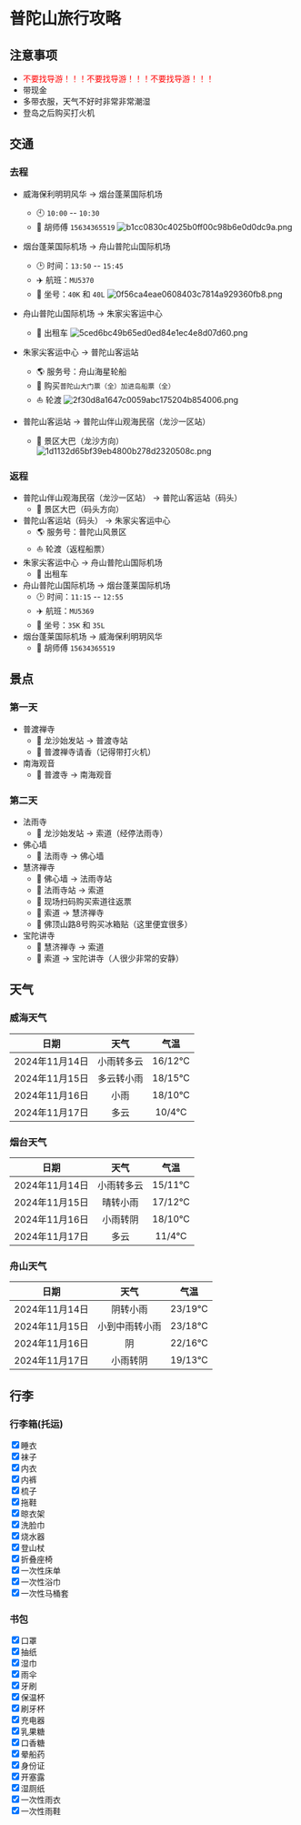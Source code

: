 # 普陀山旅行攻略
## 注意事项
- <font color=red>不要找导游！！！不要找导游！！！不要找导游！！！</font>
- 带现金
- 多带衣服，天气不好时非常非常潮湿
- 登岛之后购买打火机

## 交通
### 去程
- 威海保利明玥风华 → 烟台蓬莱国际机场
    - 🕙 `10:00` -- `10:30`
    - 🚕 胡师傅 `15634365519`
      ![b1cc0830c4025b0ff00c98b6e0d0dc9a.png](b1cc0830c4025b0ff00c98b6e0d0dc9a.png)
    
- 烟台蓬莱国际机场 → 舟山普陀山国际机场
    - 🕑 时间：`13:50` -- `15:45`
    - ✈️ 航班：`MU5370`
    - 💺 坐号：`40K` 和 `40L`
      ![0f56ca4eae0608403c7814a929360fb8.png](0f56ca4eae0608403c7814a929360fb8.png)

- 舟山普陀山国际机场 → 朱家尖客运中心
    - 🚕 出租车
      ![5ced6bc49b65ed0ed84e1ec4e8d07d60.png](5ced6bc49b65ed0ed84e1ec4e8d07d60.png)
    
- 朱家尖客运中心 → 普陀山客运站
    - :earth_americas: 服务号：舟山海星轮船
    - :round_pushpin: 购买`普陀山大门票（全）加进岛船票（全）`
    - ⛵ 轮渡
      ![2f30d8a1647c0059abc175204b854006.png](2f30d8a1647c0059abc175204b854006.png)
    
- 普陀山客运站 → 普陀山伴山观海民宿（龙沙一区站）
    - :bus: 景区大巴（龙沙方向）
      ![1d1132d65bf39eb4800b278d2320508c.png](1d1132d65bf39eb4800b278d2320508c.png)
      
### 返程
- 普陀山伴山观海民宿（龙沙一区站） → 普陀山客运站（码头）
    - :bus: 景区大巴（码头方向）
- 普陀山客运站（码头） → 朱家尖客运中心
    - :earth_americas: 服务号：普陀山风景区
    - ⛵ 轮渡（返程船票）
- 朱家尖客运中心 → 舟山普陀山国际机场
    - 🚕 出租车
- 舟山普陀山国际机场 → 烟台蓬莱国际机场
    - 🕑 时间：`11:15` -- `12:55`
    - ✈️ 航班：`MU5369`
    - 💺 坐号：`35K` 和 `35L`
- 烟台蓬莱国际机场 → 威海保利明玥风华
    - 🚕 胡师傅 `15634365519`

## 景点
### 第一天

- 普渡禅寺
  - :bus: 龙沙始发站 → 普渡寺站
  - :triangular_flag_on_post: 普渡禅寺请香（记得带打火机）
- 南海观音
  - :walking: 普渡寺 → 南海观音

### 第二天

- 法雨寺
  - :bus: 龙沙始发站 → 索道（经停法雨寺）
- 佛心墙
  - :walking: 法雨寺 → 佛心墙
- 慧济禅寺
  - :walking: 佛心墙  → 法雨寺站
  - :bus: 法雨寺站 → 索道
  - :triangular_flag_on_post: 现场扫码购买索道往返票
  - :aerial_tramway: 索道 → 慧济禅寺
  - :triangular_flag_on_post: 佛顶山路8号购买冰箱贴（这里便宜很多）
- 宝陀讲寺
  - :aerial_tramway: 慧济禅寺 → 索道
  - :walking: 索道  → 宝陀讲寺（人很少非常的安静）


## 天气

### 威海天气

|      日期      |    天气    |  气温  |
| :------------: | :--------: | :----: |
| 2024年11月14日 | 小雨转多云 | 16/12℃ |
| 2024年11月15日 | 多云转小雨 | 18/15℃ |
| 2024年11月16日 |    小雨    | 18/10℃ |
| 2024年11月17日 |    多云    | 10/4℃  |

### 烟台天气

|      日期      |    天气    |  气温  |
| :------------: | :--------: | :----: |
| 2024年11月14日 | 小雨转多云 | 15/11℃ |
| 2024年11月15日 |  晴转小雨  | 17/12℃ |
| 2024年11月16日 |  小雨转阴  | 18/10℃ |
| 2024年11月17日 |    多云    | 11/4℃  |

### 舟山天气

|      日期      |      天气      |  气温  |
| :------------: | :------------: | :----: |
| 2024年11月14日 |    阴转小雨    | 23/19℃ |
| 2024年11月15日 | 小到中雨转小雨 | 23/18℃ |
| 2024年11月16日 |       阴       | 22/16℃ |
| 2024年11月17日 |    小雨转阴    | 19/13℃ |

## 行李

### 行李箱(托运)
<input type="checkbox" checked/><label>睡衣</label><br/>
<input type="checkbox" checked/><label>袜子</label><br/>
<input type="checkbox" checked/><label>内衣</label><br/>
<input type="checkbox" checked/><label>内裤</label><br/>
<input type="checkbox" checked/><label>梳子</label><br/>
<input type="checkbox" checked/><label>拖鞋</label><br/>
<input type="checkbox" checked/><label>晾衣架</label><br/>
<input type="checkbox" checked/><label>洗脸巾</label><br/>
<input type="checkbox" checked/><label>烧水器</label><br/>
<input type="checkbox" checked/><label>登山杖</label><br/>
<input type="checkbox" checked/><label>折叠座椅</label><br/>
<input type="checkbox" checked/><label>一次性床单</label><br/>
<input type="checkbox" checked/><label>一次性浴巾</label><br/>
<input type="checkbox" checked/><label>一次性马桶套</label><br/>

### 书包

<input type="checkbox" checked/><label>口罩</label><br/>
<input type="checkbox" checked/><label>抽纸</label><br/>
<input type="checkbox" checked/><label>湿巾</label><br/>
<input type="checkbox" checked/><label>雨伞</label><br/>
<input type="checkbox" checked/><label>牙刷</label><br/>
<input type="checkbox" checked/><label>保温杯</label><br/>
<input type="checkbox" checked/><label>刷牙杯</label><br/>
<input type="checkbox" checked/><label>充电器</label><br/>
<input type="checkbox" checked/><label>乳果糖</label><br/>
<input type="checkbox" checked/><label>口香糖</label><br/>
<input type="checkbox" checked/><label>晕船药</label><br/>
<input type="checkbox" checked/><label>身份证</label><br/>
<input type="checkbox" checked/><label>开塞露</label><br/>
<input type="checkbox" checked/><label>湿厕纸</label><br/>
<input type="checkbox" checked/><label>一次性雨衣</label><br/>
<input type="checkbox" checked/><label>一次性雨鞋</label><br/>